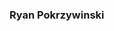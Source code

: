 ### Ryan Pokrzywinski

<!--
**ryanpok17/ryanpok17** is a ✨ _special_ ✨ repository because its `README.md` (this file) appears on your GitHub profile.

Here are some ideas to get you started:

I am currently a Senior at the University of Iowa Studying Business Analytics. After graduation I will be working at RSM LLP as Data Analyst. 


